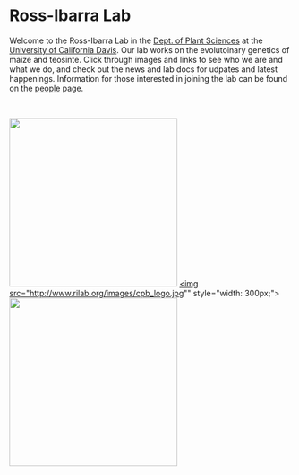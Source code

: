 # Ross-Ibarra Lab

Welcome to the Ross-Ibarra Lab in the [Dept. of Plant Sciences](http://www.plantsciences.ucdavis.edu/plantsciences/) at the [University of California Davis](http://www.ucdavis.edu). Our lab works on the evolutoinary genetics of maize and teosinte. Click through images and links to see who we are and what we do, and check out the news and lab docs for udpates and latest happenings.  Information for those interested in joining the lab can be found on the [people](www.rilab.org/people.html) page.    

<br>

<a href="http://www.plantsciences.ucdavis.edu/plantsciences/"><img src="http://www.rilab.org/images/pslogo.png" style="width: 300px;"></a>
<a href="http://cpb.ucdavis.edu"><img src="http://www.rilab.org/images/cpb_logo.jpg"" style="width: 300px;"></a>
<a href="http://www.genomecenter.ucdavis.edu"><img src="http://www.rilab.org/images/GC.png" style="width: 300px;"></a>


